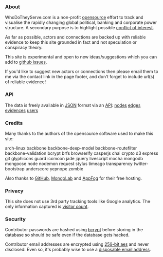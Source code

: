 ### About

WhoDoTheyServe.com is a non-profit [opensource] effort to track and
visualise the rapidly changing global political, banking and corporate power
structure. A secondary purpose is to highlight possible [conflict of interest][coi].

As far as possible, actors and connections are backed up with reliable evidence
to keep this site grounded in fact and not speculation or conspiracy theory.

This site is experimental and open to new ideas/suggestions which
you can add to [github issues][issues].

If you'd like to suggest new actors or connections then please email
them to me via the contact link in the page footer,
and don't forget to include url(s) of reliable evidence!

### API

The data is freely available in [JSON] format via an [API]:
[nodes](http://wdts.eu01.aws.af.cm/api/nodes)
[edges](http://wdts.eu01.aws.af.cm/api/edges)
[evidences](http://wdts.eu01.aws.af.cm/api/evidences)
[users](http://wdts.eu01.aws.af.cm/api/users)

### Credits

Many thanks to the authors of the opensource software used to make this site:

arch-linux
backbone
backbone-deep-model
backbone-routefilter
backbone-validation
bcrypt
brfs
browserify
casperjs
chai
crypto
d3
express
git
glyphicons
guard
icomoon
jade
jquery
livescript
mocha
mongodb
mongoose
node
nodemon
request
stylus
timeago
transparency
twitter-bootstrap
underscore
yepnope
zombie

Also thanks to [GitHub], [MongoLab] and [AppFog] for their free hosting.

### Privacy

This site does not use 3rd party tracking tools like Google analytics.
The only information captured is
[visitor count](http://wdts.eu01.aws.af.cm/api/hive/n-hits-2013).

### Security

Contributor passwords are hashed using [bcrypt] before storing in the
database so should be safe even if the database gets hacked.

Contributor email addresses are encrypted using [256-bit aes][aes]
and never disclosed. Even so, it's probably wise to
use a [disposable email address][disp-email].


[appfog]:     http://appfog.com
[aes]:        http://en.wikipedia.org/wiki/Advanced_Encryption_Standard
[api]:        http://en.wikipedia.org/wiki/Application_programming_interface
[bcrypt]:     https://github.com/ncb000gt/node.bcrypt.js
[beta]:       https://en.wikipedia.org/wiki/Software_release_life_cycle
[coi]:        http://en.wikipedia.org/wiki/Conflict_of_interest
[disp-email]: http://en.wikipedia.org/wiki/Disposable_e-mail_address
[github]:     https://github.com
[issues]:     https://github.com/dizzib/WhoDoTheyServe.com/issues
[json]:       http://en.wikipedia.org/wiki/Json
[mongolab]:   http://mongolab.com
[opensource]: https://github.com/dizzib/WhoDoTheyServe.com
